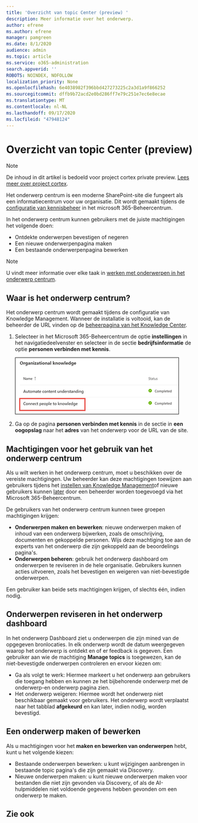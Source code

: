 ```yaml
---
title: 'Overzicht van topic Center (preview) '
description: Meer informatie over het onderwerp.
author: efrene
ms.author: efrene
manager: pamgreen
ms.date: 8/1/2020
audience: admin
ms.topic: article
ms.service: o365-administration
search.appverid: ''
ROBOTS: NOINDEX, NOFOLLOW
localization_priority: None
ms.openlocfilehash: 6e4038982f396bbd427273225c2a3d1a9f866252
ms.sourcegitcommit: dffb9b72acd2e0bd286ff7e79c251e7ec6e8ecae
ms.translationtype: MT
ms.contentlocale: nl-NL
ms.lasthandoff: 09/17/2020
ms.locfileid: "47948124"
---
```

# <a name="topic-center-overview-preview"></a>Overzicht van topic Center (preview)

> [!Note] 
> De inhoud in dit artikel is bedoeld voor project cortex private preview. [Lees meer over project cortex](https://aka.ms/projectcortex).

Het onderwerp centrum is een moderne SharePoint-site die fungeert als een informatiecentrum voor uw organisatie. Dit wordt gemaakt tijdens de [configuratie van kennisbeheer](set-up-knowledge-network.md) in het microsoft 365-Beheercentrum.

In het onderwerp centrum kunnen gebruikers met de juiste machtigingen het volgende doen:

- Ontdekte onderwerpen bevestigen of negeren
- Een nieuwe onderwerpenpagina maken
- Een bestaande onderwerpenpagina bewerken

> [!Note] 
> U vindt meer informatie over elke taak in [werken met onderwerpen in het onderwerp centrum](work-with-topics.md).

## <a name="where-is-the-topic-center"></a>Waar is het onderwerp centrum?

Het onderwerp centrum wordt gemaakt tijdens de configuratie van Knowledge Management. Wanneer de installatie is voltooid, kan de beheerder de URL vinden op de [beheerpagina van het Knowledge Center](manage-knowledge-network.md).

1. Selecteer in het Microsoft 365-Beheercentrum de optie **instellingen** in het navigatiedeelvenster en selecteer in de sectie **bedrijfsinformatie** de optie **personen verbinden met kennis**.

   ![Mensen verbinden met kennis](../media/content-understanding/manage-connect-people-to-knowledge.png) </br>

2. Ga op de pagina **personen verbinden met kennis** in de sectie in **een oogopslag** naar het **adres** van het onderwerp voor de URL van de site.

## <a name="permissions-to-use-the-topic-center"></a>Machtigingen voor het gebruik van het onderwerp centrum

Als u wilt werken in het onderwerp centrum, moet u beschikken over de vereiste machtigingen. Uw beheerder kan deze machtigingen toewijzen aan gebruikers tijdens het [instellen van Knowledge Management](set-up-knowledge-network.md)of nieuwe gebruikers kunnen [later](give-user-permissions-to-the-topic-center.md) door een beheerder worden toegevoegd via het Microsoft 365-Beheercentrum.

De gebruikers van het onderwerp centrum kunnen twee groepen machtigingen krijgen:

- **Onderwerpen maken en bewerken**: nieuwe onderwerpen maken of inhoud van een onderwerp bijwerken, zoals de omschrijving, documenten en gekoppelde personen. Wijs deze machtiging toe aan de experts van het onderwerp die zijn gekoppeld aan de beoordelings pagina's.
- **Onderwerpen beheren**: gebruik het onderwerp dashboard om onderwerpen te reviseren in de hele organisatie. Gebruikers kunnen acties uitvoeren, zoals het bevestigen en weigeren van niet-bevestigde onderwerpen.

Een gebruiker kan beide sets machtigingen krijgen, of slechts één, indien nodig. 

## <a name="reviewing-topics-in-the-topic-dashboard"></a>Onderwerpen reviseren in het onderwerp dashboard

In het onderwerp Dashboard ziet u onderwerpen die zijn mined van de opgegeven bronlocaties. In elk onderwerp wordt de datum weergegeven waarop het onderwerp is ontdekt en of er feedback is gegeven. Een gebruiker aan wie de machtiging **Manage topics** is toegewezen, kan de niet-bevestigde onderwerpen controleren en ervoor kiezen om:
- Ga als volgt te werk: Hiermee markeert u het onderwerp aan gebruikers die toegang hebben en kunnen ze het bijbehorende onderwerp met de onderwerp-en onderwerp pagina zien.
- Het onderwerp weigeren: Hiermee wordt het onderwerp niet beschikbaar gemaakt voor gebruikers. Het onderwerp wordt verplaatst naar het tabblad **afgekeurd** en kan later, indien nodig, worden bevestigd.

## <a name="create-or-edit-a-topic"></a>Een onderwerp maken of bewerken

Als u machtigingen voor het **maken en bewerken van onderwerpen** hebt, kunt u het volgende kiezen:

- Bestaande onderwerpen bewerken: u kunt wijzigingen aanbrengen in bestaande topic pagina's die zijn gemaakt via Discovery.
- Nieuwe onderwerpen maken: u kunt nieuwe onderwerpen maken voor bestanden die niet zijn gevonden via Discovery, of als de AI-hulpmiddelen niet voldoende gegevens hebben gevonden om een onderwerp te maken.






## <a name="see-also"></a>Zie ook



  






